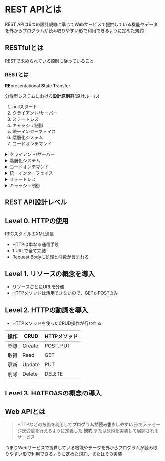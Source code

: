 # REST APIとは

REST APIは6つの設計規約に準じてWebサービスで提供している機能やデータを外からプログラムが読み取りやすい形で利用できるように定めた規約

## RESTfulとは
RESTで求められている原則に従っていること　

### RESTとは
**RE**presentational **S**tate **T**ransfer

分散型システムにおける**設計原則群**(設計ルール)

1. nullスタート
2. クライアント/サーバー
3. ステートレス
4. キャッシュ制御
5. 統一インターフェイス
6. 階層化システム
7. コードオンデマンド

<details>
<summary>クライアント/サーバー</summary>

1. 画面(UI)とデータで関心事を分離
2. クライアント側がトリガー、サーバー側は受け身

</details>

<details>
<summary>階層化システム</summary>

- メリット

各システム(コンポーネント)に役割を決めて独立させることで、進化と再利用が促進できる

- デメリット

データ処理にオーバーヘッドが発生

ユーザーから見ると応答が悪く見える

 **キャッシュを利用すると改善が見込める**

</details>

<details>
<summary>コードオンデマンド</summary>

クライアントコードをダウンロードして実行できる

**リリース後にクライアントコードを変更できる**

i.e. HTMLの更新

- メリット

リリース済みのクライアントに対して機能追加ができる

サーバーの負荷が下がる (クライアントに処理が移譲できるため)

- デメリット

評価環境が複雑になる

</details>

<details>
<summary>統一インターフェイス</summary>

4つの規約

1. リソースの識別

URIを用いてサーバーに保存されたデータを識別する

**URIはリソースを識別するもので動作は含まない**
2. 表現を用いたリソース操作

クライアントからサーバーへ編集リクエストをする際に、認証情報などの追加情報を付与する。

i.e Bearer Token

3. 自己記述メッセージ

メッセージ内容が何であるかヘッダーに記述されている

レスポンスに含まれるメタデータ(ヘッダー情報)で内容がわかる

4. アプリケーション状態エンジンとしてのハイパーメディア (HATEOAS)

レスポンスに現在の状態を踏まえて関連するハイパーリンクが含まれている

i.e. 検索結果ページにおける次のページ
</details>

<details>
<summary>ステートレス</summary>
サーバーはリクエストだけでコンテキストを理解できる

- サーバーは保存されたコンテキスト情報は使わない (サーバーセッションは使わない)

- 状態はクライアント上に保存される (リクエストに全て含める)

リクエストに状態情報が含まれるためリクエストが独立する

</details>

<details>
<summary>キャッシュ制御</summary>
クライアントはレスポンスをキャッシュできる

- レスポンスは明示的にまたは暗黙的にキャッシュ可能
- キャッシュを適切に行うことでクライアント/サーバー間の通信が排除されユーザー体験の向上、リソース効率の向上、拡張性の向上が見込める

</details>

## REST API設計レベル

## Level 0. HTTPの使用
RPCスタイルのXML通信
  - HTTPは単なる通信手段
  - 1 URLで全て完結
  - Request Bodyに処理と引数が含まれる
## Level 1. リソースの概念を導入
  - リソースごとにURLを分離
  - HTTPメソッドは活用できないので、GETかPOSTのみ
## Level 2. HTTPの動詞を導入
  - HTTPメソッドを使ったCRUD操作が行われる

| 操作 | CRUD | HTTPメソッド |
| ----------- | ----------- | ------------ |
| 登録 | Create | POST, PUT |
| 取得 | Read | GET |
| 更新 | Update | PUT |
| 削除 | Delete | DELETE |

## Level 3. HATEOASの概念の導入

## Web APIとは
> HTTPなどの技術を利用して**プログラムが読み書きしやすい**
> 形でメッセージ送受信を行えるように定義した
> **規約**,または規約を実装して展開されるサービス

つまりWebサービスで提供している機能やデータを外からプログラムが読み取りやすい形で利用できるように定めた規約、またはその実装

